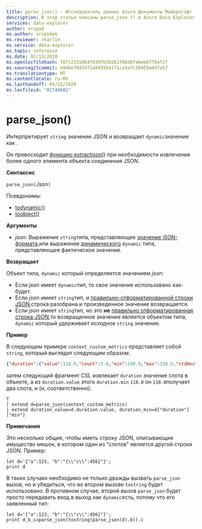 ```yaml
---
title: parse_json() - Исследователь данных Azure Документы Майкрософт
description: В этой статье описаны parse_json () в Azure Data Explorer.
services: data-explorer
author: orspod
ms.author: orspodek
ms.reviewer: rkarlin
ms.service: data-explorer
ms.topic: reference
ms.date: 02/13/2020
ms.openlocfilehash: f87c2155864f039fb5b261786d0fa6eb6770af2f
ms.sourcegitcommit: e94be7045d71a0435b4171ca3a7c30455e6dfa57
ms.translationtype: MT
ms.contentlocale: ru-RU
ms.lasthandoff: 04/22/2020
ms.locfileid: "81744682"
---
```

# <a name="parse_json"></a>parse_json()

Интерпретирует `string` значение JSON и возвращает `dynamic`значение как . 

Он превосходит [функцию extractjson()](./extractjsonfunction.md) при необходимости извлечения более одного элемента объекта соединения JSON.

**Синтаксис**

`parse_json(`*Json*`)`

Псевдонимы:
- [todynamic()](./todynamicfunction.md)
- [toobject()](./todynamicfunction.md)

**Аргументы**

* *json*: Выражение `string`типа, представляющее [значение jSON-формата,](https://json.org/)или выражение [динамического](./scalar-data-types/dynamic.md) `dynamic` типа, представляющее фактическое значение.

**Возвращает**

Объект типа, `dynamic` который определяется значением *json:*
* Если *json* имеет `dynamic`тип, то свое значение использовано как-будет.
* Если *json* имеет `string`тип, и [правильно-отформатированной строки JSON,](https://json.org/)строка разобрана и произведенное значение возвращается.
* Если *json* имеет `string`тип, но это **не** [правильно отформатированная строка JSON,](https://json.org/)то возвращенное значение является объектом типа, `dynamic` который удерживает исходное `string` значение.

**Пример**

В следующем примере `context_custom_metrics` представляет собой `string`, который выглядит следующим образом. 

```json
{"duration":{"value":118.0,"count":5.0,"min":100.0,"max":150.0,"stdDev":0.0,"sampledValue":118.0,"sum":118.0}}
```

затем следующий фрагмент CSL извлекает `duration` значение слота в объекте, а из `duration.value` этого `duration.min` `118.0` он `110.0`получает два слота, и (и, соответственно).

```kusto
T
| extend d=parse_json(context_custom_metrics) 
| extend duration_value=d.duration.value, duration_min=d["duration"]["min"]
```

**Примечания**

Это несколько общие, чтобы иметь строку JSON, описывающие имущество мешок, в котором один из "слотов" является другой строки JSON. Пример:

```kusto
let d='{"a":123, "b":"{\\"c\\":456}"}';
print d
```

В таких случаях необходимо не только дважды вызвать `parse_json` вызов, но и убедиться, что во втором вызове `tostring` будет использовано. В противном случае, второй вызов `parse_json` будет просто передавать вход в выход как `dynamic`есть, потому что его заявленный тип:

```kusto
let d='{"a":123, "b":"{\\"c\\":456}"}';
print d_b_c=parse_json(tostring(parse_json(d).b)).c
```